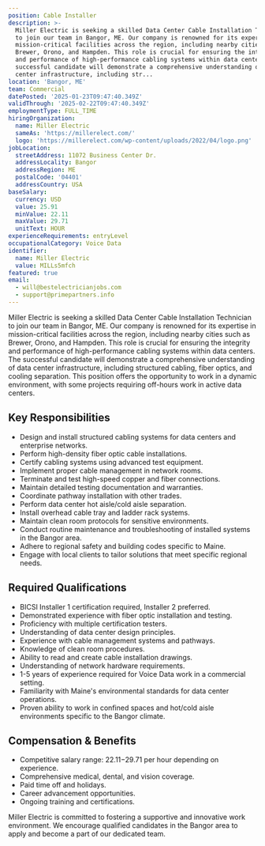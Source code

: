 ```yaml
---
position: Cable Installer
description: >-
  Miller Electric is seeking a skilled Data Center Cable Installation Technician
  to join our team in Bangor, ME. Our company is renowned for its expertise in
  mission-critical facilities across the region, including nearby cities such as
  Brewer, Orono, and Hampden. This role is crucial for ensuring the integrity
  and performance of high-performance cabling systems within data centers. The
  successful candidate will demonstrate a comprehensive understanding of data
  center infrastructure, including str...
location: 'Bangor, ME'
team: Commercial
datePosted: '2025-01-23T09:47:40.349Z'
validThrough: '2025-02-22T09:47:40.349Z'
employmentType: FULL_TIME
hiringOrganization:
  name: Miller Electric
  sameAs: 'https://millerelect.com/'
  logo: 'https://millerelect.com/wp-content/uploads/2022/04/logo.png'
jobLocation:
  streetAddress: 11072 Business Center Dr.
  addressLocality: Bangor
  addressRegion: ME
  postalCode: '04401'
  addressCountry: USA
baseSalary:
  currency: USD
  value: 25.91
  minValue: 22.11
  maxValue: 29.71
  unitText: HOUR
experienceRequirements: entryLevel
occupationalCategory: Voice Data
identifier:
  name: Miller Electric
  value: MILLs5mfch
featured: true
email:
  - will@bestelectricianjobs.com
  - support@primepartners.info
---
```




Miller Electric is seeking a skilled Data Center Cable Installation Technician to join our team in Bangor, ME. Our company is renowned for its expertise in mission-critical facilities across the region, including nearby cities such as Brewer, Orono, and Hampden. This role is crucial for ensuring the integrity and performance of high-performance cabling systems within data centers. The successful candidate will demonstrate a comprehensive understanding of data center infrastructure, including structured cabling, fiber optics, and cooling separation. This position offers the opportunity to work in a dynamic environment, with some projects requiring off-hours work in active data centers.

## Key Responsibilities

- Design and install structured cabling systems for data centers and enterprise networks.
- Perform high-density fiber optic cable installations.
- Certify cabling systems using advanced test equipment.
- Implement proper cable management in network rooms.
- Terminate and test high-speed copper and fiber connections.
- Maintain detailed testing documentation and warranties.
- Coordinate pathway installation with other trades.
- Perform data center hot aisle/cold aisle separation.
- Install overhead cable tray and ladder rack systems.
- Maintain clean room protocols for sensitive environments.
- Conduct routine maintenance and troubleshooting of installed systems in the Bangor area.
- Adhere to regional safety and building codes specific to Maine.
- Engage with local clients to tailor solutions that meet specific regional needs.

## Required Qualifications

- BICSI Installer 1 certification required, Installer 2 preferred.
- Demonstrated experience with fiber optic installation and testing.
- Proficiency with multiple certification testers.
- Understanding of data center design principles.
- Experience with cable management systems and pathways.
- Knowledge of clean room procedures.
- Ability to read and create cable installation drawings.
- Understanding of network hardware requirements.
- 1-5 years of experience required for Voice Data work in a commercial setting.
- Familiarity with Maine's environmental standards for data center operations.
- Proven ability to work in confined spaces and hot/cold aisle environments specific to the Bangor climate.

## Compensation & Benefits

- Competitive salary range: $22.11-$29.71 per hour depending on experience.
- Comprehensive medical, dental, and vision coverage.
- Paid time off and holidays.
- Career advancement opportunities.
- Ongoing training and certifications.

Miller Electric is committed to fostering a supportive and innovative work environment. We encourage qualified candidates in the Bangor area to apply and become a part of our dedicated team.
